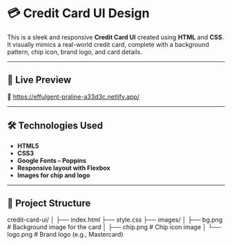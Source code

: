 # 💳 Credit Card UI Design

This is a sleek and responsive **Credit Card UI** created using **HTML** and **CSS**. It visually mimics a real-world credit card, complete with a background pattern, chip icon, brand logo, and card details.

---

## 🚀 Live Preview

🔗 https://effulgent-praline-a33d3c.netlify.app/

---

## 🛠️ Technologies Used

- **HTML5**
- **CSS3**
- **Google Fonts – Poppins**
- **Responsive layout with Flexbox**
- **Images for chip and logo**

---

## 📁 Project Structure

credit-card-ui/
│
├── index.html
├── style.css
├── images/
│   ├── bg.png        # Background image for the card
│   ├── chip.png      # Chip icon image
│   └── logo.png      # Brand logo (e.g., Mastercard)


